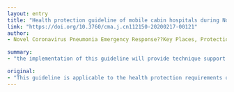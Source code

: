 ```yaml
---
layout: entry
title: "Health protection guideline of mobile cabin hospitals during Novel Coronavirus Pneumonia (NPC) outbreak"
link: "https://doi.org/10.3760/cma.j.cn112150-20200217-00121"
author:
- Novel Coronavirus Pneumonia Emergency Response??Key Places, Protection; Disinfection Technology Team, Chinese Center for Disease Control; Prevention

summary:
- "the implementation of this guideline will provide technique support for emergency requirements of indoor stadiums reconstructed as mobile cabin hospitals. This guideline is applicable to the health emergency scenario of severe virus infectious diseases and atypical places where NPC patients with mild symptom gather. The implementation will provide technical support for the emergency requirements. Indoor stadiums are reconstrued as a mobile cabin hospital. It is intended to protect staffs and surrounding environment."

original:
- "This guideline is applicable to the health protection requirements of large indoor stadiums which are reconstructed as treatment sites for the Novel Coronavirus Pneumonia (NPC) patients with mild symptoms during the outbreak. Focusing on the health emergency scenario of severe virus infectious diseases and atypical places where NPC patients with mild symptom gather, from perspectives of functional zones, hygiene facilities, personal protection, and management system, health risk protection recommendations and countermeasures are comprehensively proposed to mainly protect staffs and surrounding environment. The implementation of this guideline will provide technique support for emergency requirements of indoor stadiums reconstructed as mobile cabin hospitals."
---
```


